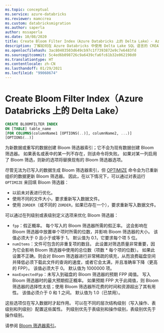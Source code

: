```yaml
---
ms.topic: conceptual
ms.service: azure-databricks
ms.reviewer: mamccrea
ms.custom: databricksmigration
ms.author: saperla
author: mssaperla
ms.date: 10/08/2020
title: Create Bloom Filter Index（Azure Databricks 上的 Delta Lake）- Azure Databricks
description: 了解如何在 Azure Databricks 中使用 Delta Lake SQL 语言的 CREATE BLOOMFILTER INDEX 语法。
ms.openlocfilehash: 3ac80403503d649cb97c1f7393872e9c7e6483fd
ms.sourcegitcommit: 5c4ed6b098726c9a6439cfa6fc61b32e062198d0
ms.translationtype: HT
ms.contentlocale: zh-CN
ms.lasthandoff: 01/29/2021
ms.locfileid: "99060674"
---
```

# <a name="create-bloom-filter-index-delta-lake-on-azure-databricks"></a>Create Bloom Filter Index（Azure Databricks 上的 Delta Lake）

```sql
CREATE BLOOMFILTER INDEX
ON [TABLE] table_name
[FOR COLUMNS(columnName1 [OPTIONS(..)], columnName2, ...)]
[OPTIONS(..)]
```

为新数据或重写的数据创建 Bloom 筛选器索引；它不会为现有数据创建 Bloom 筛选器。 如果表名或表中的某一列不存在，则该命令将失败。 如果对某一列启用了 Bloom 筛选，则新的选项将替换现有的 Bloom 筛选器选项。

尽管无法为已写入的数据生成 Bloom 筛选器索引，但 [OPTIMIZE](optimize.md) 命令会为已重新组织的数据更新 Bloom 筛选器。 因此，在以下情况下，可以通过对表运行 ``OPTIMIZE`` 来回填 Bloom 筛选器：

* 以前未对表进行优化。
* 使用不同的文件大小，要求重新写入数据文件。
* 使用 ``ZORDER``（或不同的 ``ZORDER``，如果已存在一个），要求重新写入数据文件。

可以通过在列级别或表级别定义选项来优化 Bloom 筛选器：

* ``fpp``：假正概率。 每个写入的 Bloom 筛选器所需的假正率。 这会影响在 Bloom 筛选器中放置单个项时所需的位数，并影响 Bloom 筛选器的大小。 该值必须大于 0 且小于或等于 1。 默认值为 0.1，它要求每个项 5 位。
* ``numItems``：文件可包含的非重复项的数目。 此设置对筛选质量非常重要，因为它会影响 Bloom 筛选器中使用的总位数（项数 * 每个项的位数）。 如果此设置不正确，则会对 Bloom 筛选器进行非常稀疏的填充，从而浪费磁盘空间并降低必须下载此文件的查询的速度，或者它会太满，并且准确率下降（更高的 FPP）。 该值必须大于 0。 默认值为 1000000 项。
* ``maxExpectedFpp``：未写入到磁盘的 Bloom 筛选器的预期 FPP 阈值。 写入 Bloom 筛选器时的最大预期假正概率。 如果预期 FPP 大于此阈值，则 Bloom 筛选器的选择性太低；使用 Bloom 筛选器所花费的时间和资源超出了其有用性。 该值必须介于 0 和 1 之间。 默认值为 1.0（已禁用）。

这些选项仅在写入数据时才起作用。 可以在不同的层次结构级别（写入操作、表级别和列级别）配置这些属性。 列级别优先于表级别和操作级别，表级别优先于操作级别。

请参阅 [Bloom 筛选器索引](../../../../delta/optimizations/bloom-filters.md)。